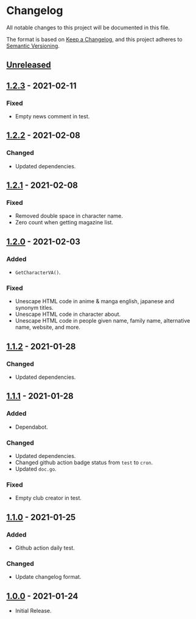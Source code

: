# Changelog

All notable changes to this project will be documented in this file.

The format is based on [Keep a Changelog](https://keepachangelog.com/en/1.0.0/),
and this project adheres to [Semantic Versioning](https://semver.org/spec/v2.0.0.html).

## [Unreleased](https://github.com/rl404/go-malscraper/compare/v1.2.3...develop)

## [1.2.3](https://github.com/rl404/go-malscraper/compare/v1.2.2...v1.2.3) - 2021-02-11

### Fixed

- Empty news comment in test.

## [1.2.2](https://github.com/rl404/go-malscraper/compare/v1.2.1...v1.2.2) - 2021-02-08

### Changed

- Updated dependencies.

## [1.2.1](https://github.com/rl404/go-malscraper/compare/v1.2.0...v1.2.1) - 2021-02-08

### Fixed

- Removed double space in character name.
- Zero count when getting magazine list.

## [1.2.0](https://github.com/rl404/go-malscraper/compare/v1.1.2...v1.2.0) - 2021-02-03

### Added

- `GetCharacterVA()`.

### Fixed

- Unescape HTML code in anime & manga english, japanese and synonym titles.
- Unescape HTML code in character about.
- Unescape HTML code in people given name, family name, alternative name, website, and more.

## [1.1.2](https://github.com/rl404/go-malscraper/compare/v1.1.1...v1.1.2) - 2021-01-28

### Changed

- Updated dependencies.

## [1.1.1](https://github.com/rl404/go-malscraper/compare/v1.1.0...v1.1.1) - 2021-01-28

### Added

- Dependabot.

### Changed

- Updated dependencies.
- Changed github action badge status from `test` to `cron`.
- Updated `doc.go`.

### Fixed

- Empty club creator in test.


## [1.1.0](https://github.com/rl404/go-malscraper/compare/v1.0.0...v1.1.0) - 2021-01-25

### Added
- Github action daily test.

### Changed
- Update changelog format.

## [1.0.0](https://github.com/rl404/go-malscraper/tree/v1.0.0) - 2021-01-24

- Initial Release.
